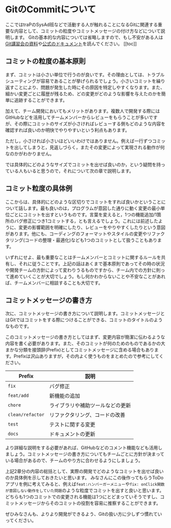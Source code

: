 # GitのCommitについて
ここではtraPのSysAd班などで活動する人が触れることになるGitに関連する重要な内容として、コミットの粒度やコミットメッセージの付け方などについて説明します。
Gitの基本的な内容については省略しますので、もし不安がある人は[Git講習会の資料](https://trap-jp.github.io/git-lecture-slide/slide.pdf)や[公式のドキュメント](https://git-scm.com/book/ja/v2)を読んでください。
[[toc]]

## コミットの粒度の基本原則
まず、コミットは小さい単位で行うのが良いです。その理由としては、トラブルシューティングが容易であることが挙げられるでしょう。小さいコミットを繰り返すことにより、問題が発生した時にその原因を特定しやすくなります。また、細かい変更ごとに履歴が残るため、どの変更がどのような影響を与えたのかを簡単に追跡することができます。

加えて、チーム開発においてもメリットがあります。複数人で開発する際にはGitHubなどを活用してチームメンバーからレビューをもらうことが多いですが、その際にコミットのサイズが小さければレビューする側もどのような内容を確認すれば良いのか明快でやりやすいという利点もあります。

ただし，小さければ小さいほどいいわけではありません。例えば一行ずつコミットを出してしまうと，見返しづらく，またその変更によって実現される動作が何なのかがわかりません。

では具体的にどのようなサイズでコミットを出せば良いのか，という疑問を持っている人もいると思うので，それについて次の章で説明します。

## コミット粒度の具体例
ここからは、具体的にどのような区切りでコミットをすれば良いかということについて話します。最も良いのは，プログラムが意図した通りに動く変更の最小単位ごとにコミットを出すというものです。言葉を変えると，1つの機能追加/1箇所のバグ修正につき1コミットする，とも言えるでしょう。これには前述したように、変更の影響範囲を明確にしたり、レビューをやりやすくしたりという意図があります。他にも、コーディングのフォーマットやスタイルの変更やリファクタリング(コードの整理・最適化)なども1つのコミットとして扱うこともあります。

いずれにせよ、最も重要なことはチームメンバーとコミットに関するルールを共有し、それに従うことです。上記の話はあくまで基本原則であってその時の状況や開発チームの方針によって変わりうるものですから、チーム内での方針に則って進めていくことが大切でしょう。もし何かわからないことや不安なことがあれば、チームメンバーに相談することも大切です。

## コミットメッセージの書き方
次に、コミットメッセージの書き方について説明します。コミットメッセージとはGitではコミットをする際につけることができる、コミットのタイトルのようなものです。

このコミットメッセージの書き方としてはまず、変更内容が簡潔に伝わるような内容を書く必要があります。また、そのコミットが何のためのものであるかの大まかな分類を接頭辞(Prefix)としてコミットメッセージに含める場合もあります。Prefixは沢山ありますが，その内よく使うものをまとめたので参考にしてください。

| Prefix          | 説明                             |
|-----------------|---------------------------------|
| `fix`           | バグ修正                         |
| `feat/add`      | 新機能の追加                     |
| `chore`         | ライブラリや補助ツールなどの更新 |
| `clean/refactor`| リファクタリング、コードの改善   |
| `test`          | テストに関する変更               |
| `docs`          | ドキュメントの更新               |


より詳細な説明をする必要があれば、GitHubなどのコメント機能なども活用しましょう。コミットメッセージの書き方についてもチームごとに方針が決まっている場合があるので、チームのやり方に合わせるようにしましょう。

上記2章分の内容の総括として、実際の開発でどのようなコミットを出せば良いのか具体例を示しておきたいと思います。
みなさんにこの後作ってもらうToDoアプリを例に考えてみると、例えば`feat:ハンバーガーメニュー`や`fix: onClick関数が意図しない動作をしていた問題`のような粒度でコミットを出すと良いと思います。どちらも1つのコミットでの変更される機能は1つにとどまっていそうですし、コミットメッセージからそのコミットの役割を容易に推察することができます。

ぜひみなさんも、よりより開発ができるよう、Gitの扱い方に少しずつ慣れていってください。